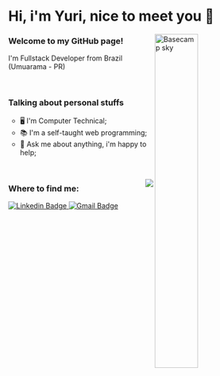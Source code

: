 # Hi, i'm Yuri, nice to meet you 🖖
<img align="right" width="41.5%" src="https://media.giphy.com/media/gh0RRgkTXedvF0pDc0/giphy.gif" alt="Basecamp sky" />

### Welcome to my GitHub page!
<p>
	I'm Fullstack Developer from Brazil (Umuarama - PR) 
</p>
<br>

### Talking about personal stuffs
<ul> 
<li type="circle"> 🖥️ I'm Computer Technical;</li>
<li type="circle"> 📚 I'm a self-taught web programming;</li>
<li type="circle"> 💬 Ask me about anything, i'm happy to help;</li>
</ul>
<br>

<img align="right" src="https://github-readme-stats.vercel.app/api/top-langs/?username=yucianci&layout=compact&theme=dracula"> </p> 
### Where to find me:
<p>
<a href="https://www.linkedin.com/in/yuricianci/" target="_blank">
<img alt="Linkedin Badge" src="https://img.shields.io/badge/-Yuri%20Cianci-563D7C?style=flat-square&logo=Linkedin&logoColor=white&link=https://www.linkedin.com/in/yuricianci/"/>
</a>
<a href="mailto:yucianci@gmail.com">
<img alt="Gmail Badge" src="https://img.shields.io/badge/yucianci@gmail.com-563D7C?style=flat-square&logo=Gmail&logoColor=white&link=mailto:yucianci@gmail.com"/>
</a> 
<br>
